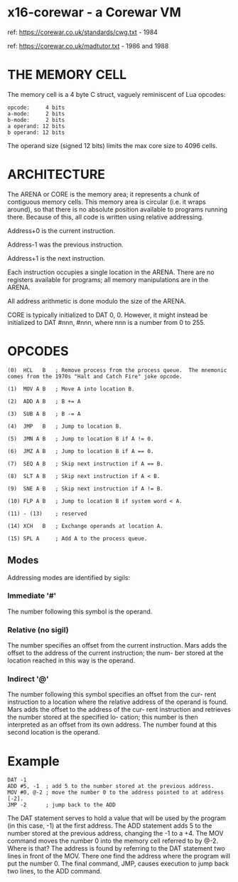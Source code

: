 # x16-corewar - a Corewar VM

 ref: https://corewar.co.uk/standards/cwg.txt - 1984

 ref: https://corewar.co.uk/madtutor.txt - 1986 and 1988

# THE MEMORY CELL

The memory cell is a 4 byte C struct, vaguely reminiscent of Lua opcodes:

    opcode:     4 bits
    a-mode:     2 bits
    b-mode:     2 bits
    a operand: 12 bits
    b operand: 12 bits

The operand size (signed 12 bits) limits the max core size to 4096 cells. 

# ARCHITECTURE

The ARENA or CORE is the memory area; it represents a chunk of contiguous memory cells.
This memory area is circular (i.e. it wraps around), so that there is no absolute position 
available to programs running there.  Because of this, all code is written using relative 
addressing.

 Address+0 is the current instruction.

 Address-1 was the previous instruction.

 Address+1 is the next instruction.

Each instruction occupies a single location in the ARENA.
There are no registers available for programs; all
memory manipulations are in the ARENA.

All address arithmetic is done modulo the size of the ARENA.

CORE is typically initialized to DAT 0, 0.  However, it might instead be initialized to DAT #nnn, #nnn, where nnn is a number from 0 to 255.

# OPCODES

    (0)  HCL   B   ; Remove process from the process queue.  The mnemonic comes from the 1970s "Halt and Catch Fire" joke opcode.

    (1)  MOV A B   ; Move A into location B.
    
    (2)  ADD A B   ; B += A

    (3)  SUB A B   ; B -= A 
        
    (4)  JMP   B   ; Jump to location B.
    
    (5)  JMN A B   ; Jump to location B if A != 0.
    
    (6)  JMZ A B   ; Jump to location B if A == 0.
        
    (7)  SEQ A B   ; Skip next instruction if A == B.
    
    (8)  SLT A B   ; Skip next instruction if A < B.

    (9)  SNE A B   ; Skip next instruction if A != B.

    (10) FLP A B   ; Jump to location B if system word < A.

    (11) - (13)    ; reserved

    (14) XCH   B   ; Exchange operands at location A.

    (15) SPL A     ; Add A to the process queue.
    
## Modes

Addressing modes are identified by sigils:

### Immediate '#'

The number following this symbol is the operand.

### Relative (no sigil)

The  number  specifies  an  offset from the current instruction. Mars
adds the  offset to the address of the current  instruction; the num-
ber stored at the location reached in this way is the operand.

### Indirect '@'

The number  following  this symbol specifies an  offset from the cur-
rent  instruction  to  a  location where the  relative address of the
operand is  found.  Mars  adds the offset to  the address of the cur-
rent instruction and retrieves the number stored at the specified lo-
cation; this number is then interpreted as  an offset  from its own
address. The number found  at this second location is the operand.



# Example

    DAT -1
    ADD #5, -1	; add 5 to the number stored at the previous address.
    MOV #0, @-2	; move the number 0 to the address pointed to at address [-2].
    JMP -2		; jump back to the ADD

The DAT statement serves to hold a value that will be used by the program
(in this case, -1) at the first address. The ADD statement adds 5 to the number
stored at the previous address, changing the -1 to a +4.  The MOV command moves
the number 0 into the memory cell referred to by @-2. Where is that?  The address
is found by referring to the DAT statement two lines in front of the MOV.
There one find the address where the program will put the number 0. The final
command, JMP, causes execution to jump back two lines, to the ADD command.


